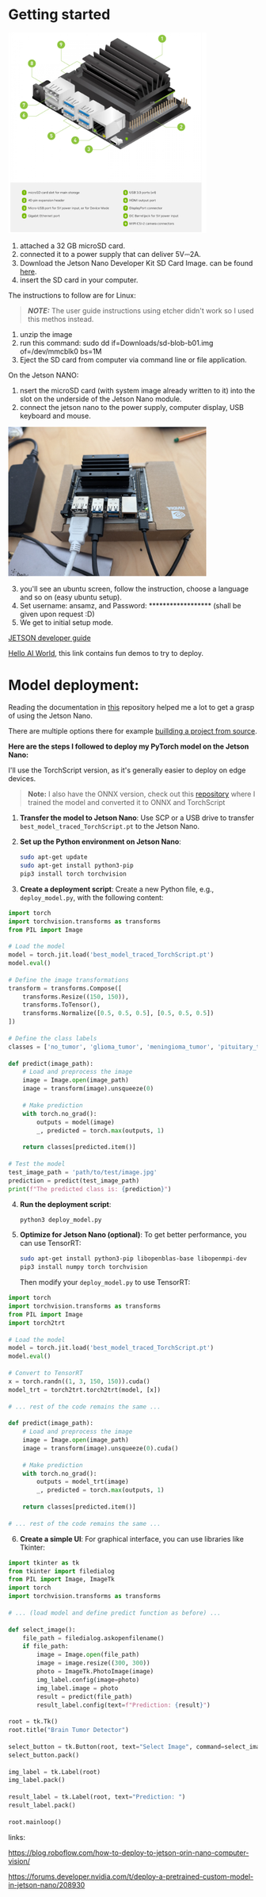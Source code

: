# Getting started

<img src="img/Jetson_nano.png" alt="Jtson Nano" width="400" height="auto">

1. attached a 32 GB microSD card.
2. connected it to a power supply that can deliver 5V⎓2A.
3. Download the Jetson Nano Developer Kit SD Card Image. can be found [here](https://developer.nvidia.com/embedded/downloads#?search=image).
4. insert the SD card in your computer.

The instructions to follow are for Linux:

> **_NOTE:_** The user guide instructions using etcher didn't work so I used this methos instead.

1. unzip the image
2. run this command: sudo dd if=Downloads/sd-blob-b01.img of=/dev/mmcblk0 bs=1M
3. Eject the SD card from computer via command line or file application.

On the Jetson NANO:
1. nsert the microSD card (with system image already written to it) into the slot on the underside of the Jetson Nano module.
2. connect the jetson nano to the power supply, computer display, USB keyboard and mouse.

<img src="img/set_up.jpg" alt="Load Cells" width="400" height="auto">

3. you'll see an ubuntu screen, follow the instruction, choose a language and so on (easy ubuntu setup).
4. Set username: ansamz, and Password: ****************** (shall be given upon request :D)
5. We get to initial setup mode.

[JETSON developer guide](https://docs.nvidia.com/jetson/archives/r34.1/DeveloperGuide/index.html)

[Hello AI World](https://developer.nvidia.com/embedded/twodaystoademo#hello_ai_world), this link contains fun demos to try to deploy.

# Model deployment:

Reading the documentation in [this](https://github.com/dusty-nv/jetson-inferences) repository helped me a lot to get a grasp of using the Jetson Nano.

There are multiple options there for example [buillding a project from source](https://github.com/dusty-nv/jetson-inference/blob/master/docs/building-repo-2.md).

**Here are the steps I followed to deploy my PyTorch model on the Jetson Nano:**

I'll use the TorchScript version, as it's generally easier to deploy on edge devices.


> **Note:** I also have the ONNX version, check out this [repository](https://github.com/ansamz/MRI_Tumor_Classification_Pytorch) where I trained the model and converted it to ONNX and TorchScript


1. **Transfer the model to Jetson Nano**:
   Use SCP or a USB drive to transfer `best_model_traced_TorchScript.pt` to the Jetson Nano.

2. **Set up the Python environment on Jetson Nano**:
   ```bash
   sudo apt-get update
   sudo apt-get install python3-pip
   pip3 install torch torchvision
   ```

3. **Create a deployment script**:
   Create a new Python file, e.g., `deploy_model.py`, with the following content:

```python:deploy_model.py
import torch
import torchvision.transforms as transforms
from PIL import Image

# Load the model
model = torch.jit.load('best_model_traced_TorchScript.pt')
model.eval()

# Define the image transformations
transform = transforms.Compose([
    transforms.Resize((150, 150)),
    transforms.ToTensor(),
    transforms.Normalize([0.5, 0.5, 0.5], [0.5, 0.5, 0.5])
])

# Define the class labels
classes = ['no_tumor', 'glioma_tumor', 'meningioma_tumor', 'pituitary_tumor']

def predict(image_path):
    # Load and preprocess the image
    image = Image.open(image_path)
    image = transform(image).unsqueeze(0)

    # Make prediction
    with torch.no_grad():
        outputs = model(image)
        _, predicted = torch.max(outputs, 1)

    return classes[predicted.item()]

# Test the model
test_image_path = 'path/to/test/image.jpg'
prediction = predict(test_image_path)
print(f"The predicted class is: {prediction}")
```

4. **Run the deployment script**:
   ```bash
   python3 deploy_model.py
   ```

5. **Optimize for Jetson Nano (optional)**:
   To get better performance, you can use TensorRT:

   ```bash
   sudo apt-get install python3-pip libopenblas-base libopenmpi-dev 
   pip3 install numpy torch torchvision
   ```

   Then modify your `deploy_model.py` to use TensorRT:

```python:deploy_model.py
import torch
import torchvision.transforms as transforms
from PIL import Image
import torch2trt

# Load the model
model = torch.jit.load('best_model_traced_TorchScript.pt')
model.eval()

# Convert to TensorRT
x = torch.randn((1, 3, 150, 150)).cuda()
model_trt = torch2trt.torch2trt(model, [x])

# ... rest of the code remains the same ...

def predict(image_path):
    # Load and preprocess the image
    image = Image.open(image_path)
    image = transform(image).unsqueeze(0).cuda()

    # Make prediction
    with torch.no_grad():
        outputs = model_trt(image)
        _, predicted = torch.max(outputs, 1)

    return classes[predicted.item()]

# ... rest of the code remains the same ...
```

6. **Create a simple UI**:
   For graphical interface, you can use libraries like Tkinter:

```python:deploy_model_gui.py
import tkinter as tk
from tkinter import filedialog
from PIL import Image, ImageTk
import torch
import torchvision.transforms as transforms

# ... (load model and define predict function as before) ...

def select_image():
    file_path = filedialog.askopenfilename()
    if file_path:
        image = Image.open(file_path)
        image = image.resize((300, 300))
        photo = ImageTk.PhotoImage(image)
        img_label.config(image=photo)
        img_label.image = photo
        result = predict(file_path)
        result_label.config(text=f"Prediction: {result}")

root = tk.Tk()
root.title("Brain Tumor Detector")

select_button = tk.Button(root, text="Select Image", command=select_image)
select_button.pack()

img_label = tk.Label(root)
img_label.pack()

result_label = tk.Label(root, text="Prediction: ")
result_label.pack()

root.mainloop()
```


links:

https://blog.roboflow.com/how-to-deploy-to-jetson-orin-nano-computer-vision/

https://forums.developer.nvidia.com/t/deploy-a-pretrained-custom-model-in-jetson-nano/208930
